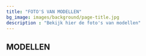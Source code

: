 ```yaml
---
title: "FOTO'S VAN MODELLEN"
bg_image: images/background/page-title.jpg
description : "Bekijk hier de foto's van modellen"
---
```


## MODELLEN

